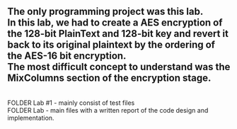 The only programming project was this lab.
<br>
In this lab,  we had to create a AES encryption of the 128-bit PlainText and 128-bit key and revert it back to its original plaintext by the ordering
of the AES-16 bit encryption.
<br>
The most difficult concept to understand was the MixColumns section of the encryption stage.
<br>
------
<br>
FOLDER Lab #1 - mainly consist of test files 
<br>
FOLDER Lab - main files with a written report of the code design and implementation.
